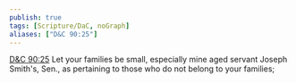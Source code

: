 ```yaml
---
publish: true
tags: [Scripture/DaC, noGraph]
aliases: ["D&C 90:25"]
---
```

[D&C 90:25](https://churchofjesuschrist.org/study/scriptures/dc-testament/dc/90?lang=eng&id=p25#p25) Let your families be small, especially mine aged servant Joseph Smith's, Sen., as pertaining to those who do not belong to your families;

